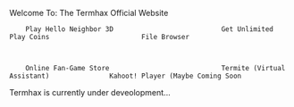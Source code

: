 








Welcome To: The Termhax Official Website



        Play Hello Neighbor 3D                           Get Unlimited Play Coins                       File Browser
        
        
        
        Online Fan-Game Store                            Termite (Virtual Assistant)               Kahoot! Player (Maybe Coming Soon







Termhax is currently under deveolopment...
